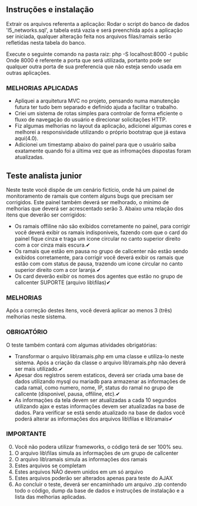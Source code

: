## Instruções e instalação
Extrair os arquivos referenta a aplicação:
Rodar o script do banco de dados 'l5_networks.sql', a tabela está vazia e será preenchida após a aplicação ser iniciada, qualquer alteração feita nos arquivos filas/ramais serão refletidas nesta tabela do banco.

Execute o seguinte comando na pasta raiz:
php -S localhost:8000 -t public
Onde 8000 é referente a porta que será utilizada, portanto pode ser qualquer outra porta de sua preferencia que não esteja sendo usada em outras aplicações.

### MELHORIAS APLICADAS
- Apliquei a arquitetura MVC no projeto, pensando numa manutenção futura ter tudo bem separado e definido ajuda a facilitar o trabalho.
- Criei um sistema de rotas simples para controlar de forma eficiente o fluxo de navegação do usuário e direcionar solicitações HTTP.
- Fiz algumas melhorias no layout da aplicação, adicionei algumas cores e melhorei a responsividade utilizando o próprio bootstrap que já estava aqui(4.0).
- Adicionei um timestamp abaixo do painel para que o usuário saiba exatamente quando foi a última vez que as infromações dispostas foram atualizadas.


## Teste analista junior

Neste teste você dispõe de um cenário fictício, onde há um painel de monitoramento de ramais que contem alguns bugs que precisam ser corrigidos. Este painel também deverá ser melhorado, o minimo de melhorias que deverá ser acrescentado serão 3. Abaixo uma relação dos itens que deverão ser corrigidos:

- Os ramais offiline não são exibidos corretamente no painel, para corrigir você deverá exibir os ramais indisponiveis, fazendo com que o card do painel fique cinza e traga um icone circular no canto superior direito com a cor cinza mais escura.✔
- Os ramais que estão em pausa no grupo de callcenter não estão sendo exibidos corretamente, para corrigir você deverá exibir os ramais que estão com com status de pausa, trazendo um icone circular no canto superior direito com a cor laranja.✔
- Os card deverão exibir os nomes dos agentes que estão no grupo de callcenter SUPORTE (arquivo lib\filas)✔

### MELHORIAS  
Após a correção destes itens, você deverá aplicar ao menos 3 (três) melhorias neste sistema.

### OBRIGATÓRIO  
O teste também contará com algumas atividades obrigatórias:
- Transformar o arquivo lib\ramais.php em uma classe e utiliza-lo neste sistema. Após a criação da classe o arquivo lib\ramais.php não deverá ser mais utilizado.✔
- Apesar dos registros serem estaticos, deverá ser criada uma base de dados utilizando mysql ou mariadb para armazenar as informações de cada ramal, como numero, nome, IP,  status do ramal no grupo de callcente (disponivel, pausa, offiline, etc).✔
- As informações da tela devem ser atualizadas a cada 10 segundos utilizando ajax e estas informações devem ser atualizadas na base de dados. Para verificar se está sendo atualizado na base de dados você poderá alterar as informações dos arquivos  lib\filas e lib\ramais✔

### IMPORTANTE
0. Você não podera utilizar frameworks, o código terá de ser 100% seu.
1. O arquivo lib\filas simula as informações de um grupo de callcenter  
2. O arquivo lib\ramais simula as informações dos ramais  
3. Estes arquivos se completam  
4. Estes arquivos NÃO devem unidos em um só arquivo  
5. Estes arquivos poderão ser alterados apenas para teste do AJAX  
6. Ao concluir o teste, deverá ser encaminhado um arquivo .zip contendo todo o código, dump da base de dados e instruções de instalação e a lista das melhorias aplicadas.